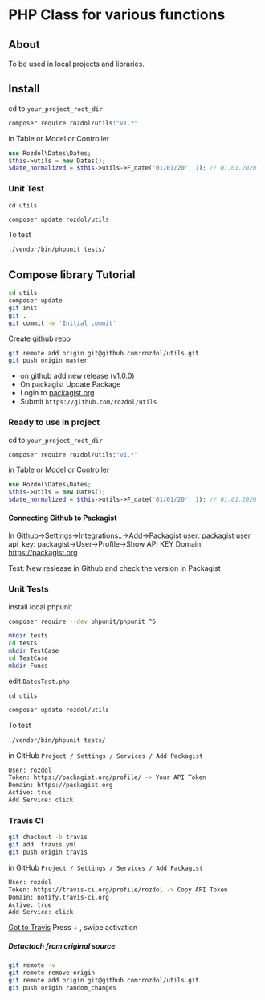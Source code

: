 PHP Class for various functions
===============================


About
-----

To be used in local projects and libraries.

Install
-------

cd to `your_project_root_dir`

```bash
composer require rozdol/utils:"v1.*"
```

in Table or Model or Controller

```php
use Rozdol\Dates\Dates;
$this->utils = new Dates();
$date_normalized = $this->utils->F_date('01/01/20', 1); // 01.01.2020
```

### Unit Test

`cd utils`

```bash
composer update rozdol/utils
```

To test
```bash
./vendor/bin/phpunit tests/
```

## Compose library Tutorial

```bash
cd utils
composer update
git init
git .
git commit -m 'Initial commit'
```

Create github repo

```bash
git remote add origin git@github.com:rozdol/utils.git
git push origin master
```

- on github add new release (v1.0.0)
- On packagist Update Package
- Login to [packagist.org](https://packagist.org/)
- Submit `https://github.com/rozdol/utils`

### Ready to use in project

cd to `your_project_root_dir`

```bash
composer require rozdol/utils:"v1.*"
```

in Table or Model or Controller

```php
use Rozdol\Dates\Dates;
$this->utils = new Dates();
$date_normalized = $this->utils->F_date('01/01/20', 1); // 01.01.2020
```


#### Connecting Github to Packagist

In Github->Settings->Integrations..->Add->Packagist
user: packagist user
api_key: packagist->User->Profile->Show API KEY
Domain: https://packagist.org

Test: New reslease in Github and check the version in Packagist


### Unit Tests

install local phpunit
```bash
composer require --dev phpunit/phpunit ^6
```

```bash
mkdir tests
cd tests
mkdir TestCase
cd TestCase
mkdir Funcs
```
edit `DatesTest.php`

`cd utils`
```bash
composer update rozdol/utils
```

To test
```bash
./vendor/bin/phpunit tests/
```

in GitHub `Project / Settings / Services / Add Packagist`

```bash
User: rozdol
Token: https://packagist.org/profile/ -> Your API Token
Domain: https://packagist.org
Active: true
Add Service: click
```

### Travis CI

```bash
git checkout -b travis
git add .travis.yml
git push origin travis
```



in GitHub `Project / Settings / Services / Add Packagist`

```bash
User: rozdol
Token: https://travis-ci.org/profile/rozdol -> Copy API Token
Domain: notify.travis-ci.org
Active: true
Add Service: click
```

[Got to Travis](https://travis-ci.org/) Press + , swipe activation

##### Detactach from original source

```bash
git remote -v
git remote remove origin
git remote add origin git@github.com:rozdol/utils.git
git push origin random_changes
```
